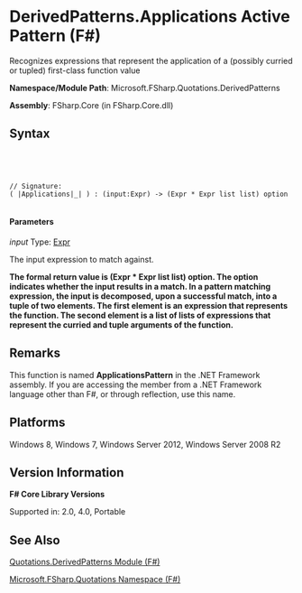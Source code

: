 # DerivedPatterns.Applications Active Pattern (F#)

Recognizes expressions that represent the application of a (possibly curried or tupled) first-class function value

**Namespace/Module Path**: Microsoft.FSharp.Quotations.DerivedPatterns

**Assembly**: FSharp.Core (in FSharp.Core.dll)


## Syntax



```




// Signature:
( |Applications|_| ) : (input:Expr) -> (Expr * Expr list list) option


```





#### Parameters
*input*
Type: [Expr](http://msdn.microsoft.com/en-us/library/ed6a2caf-69d4-45c2-ab97-e9b3be9bce65)


The input expression to match against.



**The formal return value is (Expr &#42; Expr list list) option. The option indicates whether the input results in a match. In a pattern matching expression, the input is decomposed, upon a successful match, into a tuple of two elements. The first element is an expression that represents the function. The second element is a list of lists of expressions that represent the curried and tuple arguments of the function.**
## Remarks
This function is named **ApplicationsPattern** in the .NET Framework assembly. If you are accessing the member from a .NET Framework language other than F#, or through reflection, use this name.


## Platforms
Windows 8, Windows 7, Windows Server 2012, Windows Server 2008 R2


## Version Information
**F# Core Library Versions**

Supported in: 2.0, 4.0, Portable




## See Also
[Quotations.DerivedPatterns Module &#40;F&#35;&#41;](Quotations.DerivedPatterns-Module-%5BFSharp%5D.md)

[Microsoft.FSharp.Quotations Namespace &#40;F&#35;&#41;](Microsoft.FSharp.Quotations-Namespace-%5BFSharp%5D.md)

